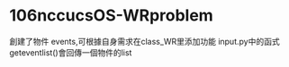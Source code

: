 # 106nccucsOS-WRproblem 
創建了物件 events,可根據自身需求在class_WR里添加功能 
input.py中的函式geteventlist()會回傳一個物件的list 
